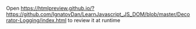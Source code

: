 Open https://htmlpreview.github.io/?https://github.com/IgnatovDan/LearnJavascript_JS_DOM/blob/master/Decorator-Logging/index.html to review it at runtime

